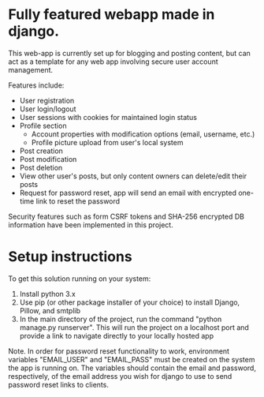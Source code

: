 # Fully featured webapp made in django.
This web-app is currently set up for blogging and posting content, but can act as a template for any web app involving secure user account management.

Features include:
- User registration
- User login/logout
- User sessions with cookies for maintained login status
- Profile section
  - Account properties with modification options (email, username, etc.)
  - Profile picture upload from user's local system
- Post creation
- Post modification
- Post deletion
- View other user's posts, but only content owners can delete/edit their posts
- Request for password reset, app will send an email with encrypted one-time link to reset the password

Security features such as form CSRF tokens and SHA-256 encrypted DB information have been implemented in this project.

# Setup instructions
To get this solution running on your system:
1. Install python 3.x
2. Use pip (or other package installer of your choice) to install Django, Pillow, and smtplib
3. In the main directory of the project, run the command "python manage.py runserver". This will run the project on a localhost port and provide a link to navigate directly to your locally hosted app

Note. In order for password reset functionality to work, environment variables "EMAIL_USER" and "EMAIL_PASS" must be created on the system the app is running on. The variables should contain the email and password, respectively, of the email address you wish for django to use to send password reset links to clients. 
